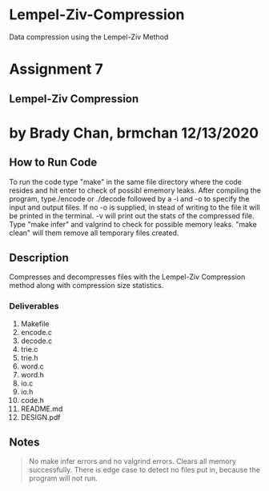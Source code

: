 # Lempel-Ziv-Compression
Data compression using the Lempel-Ziv Method
# Assignment 7

## Lempel-Ziv Compression

# by Brady Chan, brmchan 12/13/2020

## How to Run Code
To run the code type "make" in the same file directory where the code resides and hit enter to check of possibl ememory leaks. After compiling the program, type./encode or ./decode followed by a -i and -o to specify the input and output files. If no -o is supplied, in stead of writing to the file it will be printed in the terminal. -v will print out the stats of the compressed file. Type "make infer" and valgrind to check for possible memory leaks. "make clean" will them remove all temporary files created. 

## Description
Compresses and decompresses files with the Lempel-Ziv Compression method along with compression size statistics.

### Deliverables

1. Makefile
1. encode.c
1. decode.c
1. trie.c
1. trie.h
1. word.c
1. word.h
1. io.c
1. io.h
1. code.h
1. README.md
1. DESIGN.pdf

## Notes

> No make infer errors and no valgrind errors. Clears all memory successfully.
> There is edge case to detect no files put in, because the program will not run.
